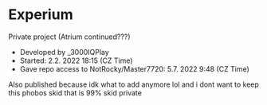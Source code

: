 # Experium
Private project (Atrium continued???) <br />
- Developed by _3000IQPlay <br />
- Started: 2.2. 2022 18:15 (CZ Time)
- Gave repo access to NotRocky/Master7720: 5.7. 2022 9:48 (CZ Time)

Also published because idk what to add anymore lol and i dont want to keep this phobos skid that is 99% skid private
